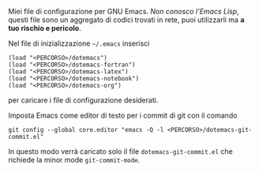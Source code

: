 Miei file di configurazione per GNU Emacs.  *Non conosco l'Emacs Lisp*, questi
file sono un aggregato di codici trovati in rete, puoi utilizzarli ma **a tuo
rischio e pericolo**.

Nel file di inizializzazione `~/.emacs` inserisci
````Lisp
(load "<PERCORSO>/dotemacs")
(load "<PERCORSO>/dotemacs-fortran")
(load "<PERCORSO>/dotemacs-latex")
(load "<PERCORSO>/dotemacs-notebook")
(load "<PERCORSO>/dotemacs-org")
````
per caricare i file di configurazione desiderati.

Imposta Emacs come editor di testo per i commit di git con il comando
````shell
git config --global core.editor "emacs -Q -l <PERCORSO>/dotemacs-git-commit.el"
````
In questo modo verrà caricato solo il file `dotemacs-git-commit.el` che richiede
la minor mode `git-commit-mode`.
